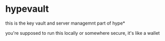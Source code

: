 # hypevault

this is the key vault and server managemnt part of hype*

you're supposed to run this locally or somewhere secure, it's like a wallet
